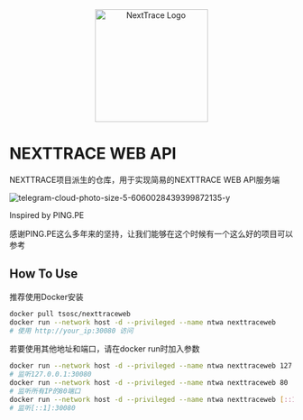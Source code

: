 <div align="center">

<img src="https://github.com/sjlleo/nexttrace/raw/main/asset/logo.png" height="200px" alt="NextTrace Logo"/>

</div>

# NEXTTRACE WEB API

NEXTTRACE项目派生的仓库，用于实现简易的NEXTTRACE WEB API服务端

![telegram-cloud-photo-size-5-6060028439399872135-y](https://github.com/tsosunchia/nexttracewebapi/assets/59512455/efb07488-79e7-47ed-941e-f2fc174e5c79)

Inspired by PING.PE

感谢PING.PE这么多年来的坚持，让我们能够在这个时候有一个这么好的项目可以参考

## How To Use

推荐使用Docker安装
```bash
docker pull tsosc/nexttraceweb
docker run --network host -d --privileged --name ntwa nexttraceweb
# 使用 http://your_ip:30080 访问
```
若要使用其他地址和端口，请在docker run时加入参数
```bash
docker run --network host -d --privileged --name ntwa nexttraceweb 127.0.0.1:30080
# 监听127.0.0.1:30080
docker run --network host -d --privileged --name ntwa nexttraceweb 80
# 监听所有IP的80端口
docker run --network host -d --privileged --name ntwa nexttraceweb [::1]:30080
# 监听[::1]:30080
```

